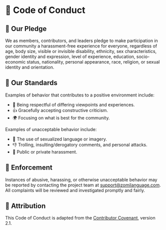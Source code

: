 # 🤝 Code of Conduct

## 🎯 Our Pledge
We as members, contributors, and leaders pledge to make participation in our community a harassment-free experience for everyone, regardless of age, body size, visible or invisible disability, ethnicity, sex characteristics, gender identity and expression, level of experience, education, socio-economic status, nationality, personal appearance, race, religion, or sexual identity and orientation.

## 🌟 Our Standards
Examples of behavior that contributes to a positive environment include:
- 💬 Being respectful of differing viewpoints and experiences.
- 👍 Gracefully accepting constructive criticism.
- 🌍 Focusing on what is best for the community.

Examples of unacceptable behavior include:
- 🚫 The use of sexualized language or imagery.
- 👎 Trolling, insulting/derogatory comments, and personal attacks.
- 📵 Public or private harassment.

## 👮 Enforcement
Instances of abusive, harassing, or otherwise unacceptable behavior may be reported by contacting the project team at [support@zomilanguage.com](mailto:support@zomilanguage.com). All complaints will be reviewed and investigated promptly and fairly.

## 📜 Attribution
This Code of Conduct is adapted from the [Contributor Covenant](https://www.contributor-covenant.org/), version 2.1.
```` ▋
